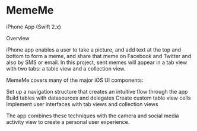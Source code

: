 # MemeMe
iPhone App (Swift 2.x)

Overview

iPhone app enables a user to take a picture, and add text at the top and bottom to form a meme, and share that meme on Facebook and Twitter and also by SMS or email. In this project, sent memes will appear in a tab view with two tabs: a table view and a collection view.

MemeMe covers many of the major iOS UI components:

Set up a navigation structure that creates an intuitive flow through the app
Build tables with datasources and delegates
Create custom table view cells
Implement user interfaces with tab views and collection views

The app combines these techniques with the camera and social media activity view to create a personal user experience.

